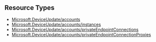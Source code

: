 ## Resource Types
- [Microsoft.DeviceUpdate/accounts](accounts)
- [Microsoft.DeviceUpdate/accounts/instances](accounts-instances)
- [Microsoft.DeviceUpdate/accounts/privateEndpointConnections](accounts-privateEndpointConnections)
- [Microsoft.DeviceUpdate/accounts/privateEndpointConnectionProxies](accounts-privateEndpointConnectionProxies)

